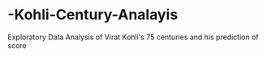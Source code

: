 # -Kohli-Century-Analayis
Exploratory Data Analysis of Virat Kohli's 75 centuries and his prediction of score
